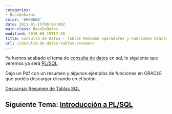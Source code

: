 ```yaml
---
categories:
- BaseDeDatos
color: '#009688'
date: 2011-01-15T00:00:00Z
main-class: BaseDeDatos
modified: 2016-08-19T17:30
title: Consulta de Datos - Tablas Resumen operadores y Funciones Oracle
url: /consulta-de-datos-tablas-resumen/
---
```


Ya hemos acabado el tema de [consulta de datos][1] en sql, lo siguiente que veremos ya será [PL/SQL][2].

Dejo un Pdf con un resumen y algunos ejemplos de funciones en ORACLE que podéis descargar clicando en el botón.

<div class="button-post">
  <a href="/assets/pdfs/SOLOTABLAS.pdf" target="_blank">Descargar Resumen de Tablas SQL</a>
</div>

## Siguiente Tema: [Introducción a PL/SQL][2]


 [1]: https://elbauldelprogramador.com/bases-de-datos/
 [2]: https://elbauldelprogramador.com/introduccion-plsql/


